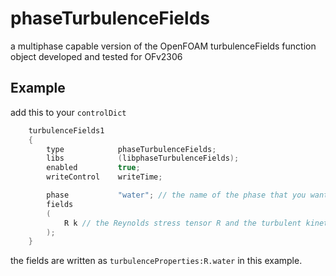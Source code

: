 # phaseTurbulenceFields

a multiphase capable version of the OpenFOAM turbulenceFields function object
developed and tested for OFv2306

## Example

add this to your `controlDict`

```c++
    turbulenceFields1
    {
        type            phaseTurbulenceFields;
        libs            (libphaseTurbulenceFields);
        enabled         true;
        writeControl    writeTime;

        phase           "water"; // the name of the phase that you want to calculate the fields for
        fields
        (
            R k // the Reynolds stress tensor R and the turbulent kinetic energy k 
        );
    }
```

the fields are written as `turbulenceProperties:R.water` in this example.